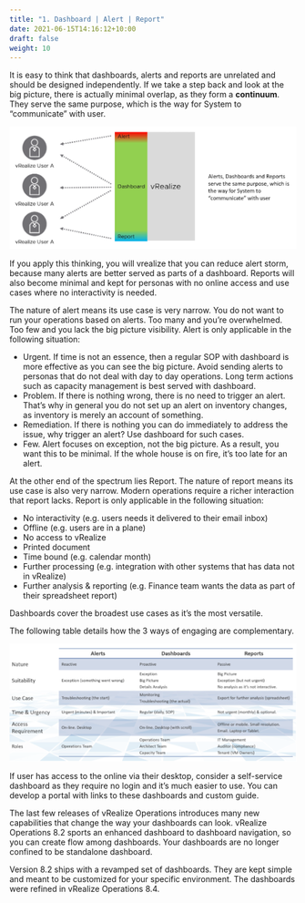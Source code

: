 ```yaml
---
title: "1. Dashboard | Alert | Report"
date: 2021-06-15T14:16:12+10:00
draft: false
weight: 10
---
```


It is easy to think that dashboards, alerts and reports are unrelated and should be designed independently. If we take a step back and look at the big picture, there is actually minimal overlap, as they form a **continuum**. They serve the same purpose, which is the way for System to “communicate” with user. 

![](3.1.1-fig-1.png)

If you apply this thinking, you will vrealize that you can reduce alert storm, because many alerts are better served as parts of a dashboard. Reports will also become minimal and kept for personas with no online access and use cases where no interactivity is needed.

The nature of alert means its use case is very narrow. You do not want to run your operations based on alerts. Too many and you’re overwhelmed. Too few and you lack the big picture visibility. Alert is only applicable in the following situation:
- Urgent. If time is not an essence, then a regular SOP with dashboard is more effective as you can see the big picture. Avoid sending alerts to personas that do not deal with day to day operations. Long term actions such as capacity management is best served with dashboard.
- Problem. If there is nothing wrong, there is no need to trigger an alert. That’s why in general you do not set up an alert on inventory changes, as inventory is merely an account of something.
- Remediation. If there is nothing you can do immediately to address the issue, why trigger an alert? Use dashboard for such cases.
- Few. Alert focuses on exception, not the big picture. As a result, you want this to be minimal. If the whole house is on fire, it’s too late for an alert.

At the other end of the spectrum lies Report. The nature of report means its use case is also very narrow. Modern operations require a richer interaction that report lacks. Report is only applicable in the following situation:
- No interactivity (e.g. users needs it delivered to their email inbox)
- Offline (e.g. users are in a plane)
- No access to vRealize 
- Printed document
- Time bound (e.g. calendar month)
- Further processing (e.g. integration with other systems that has data not in vRealize) 
- Further analysis & reporting (e.g. Finance team wants the data as part of their spreadsheet report)

Dashboards cover the broadest use cases as it’s the most versatile. 

The following table details how the 3 ways of engaging are complementary.

![](3.1.1-fig-2.png)

If user has access to the online via their desktop, consider a self-service dashboard as they require no login and it’s much easier to use. You can develop a portal with links to these dashboards and custom guide.

The last few releases of vRealize Operations introduces many new capabilities that change the way your dashboards can look. vRealize Operations 8.2 sports an enhanced dashboard to dashboard navigation, so you can create flow among dashboards. Your dashboards are no longer confined to be standalone dashboard.

Version 8.2 ships with a revamped set of dashboards. They are kept simple and meant to be customized for your specific environment. The dashboards were refined in vRealize Operations 8.4.